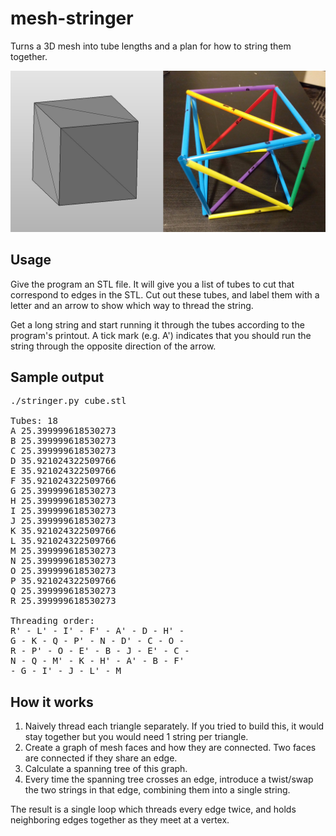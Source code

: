 # mesh-stringer
Turns a 3D mesh into tube lengths and a plan for how to string them together.

![rendered cube and cube made from straws](cube.jpg)

## Usage

Give the program an STL file. It will give you a list of tubes to cut that correspond to edges in the STL. Cut out these tubes, and label them with a letter and an arrow to show which way to thread the string.

Get a long string and start running it through the tubes according to the program's printout. A tick mark (e.g. A') indicates that you should run the string through the opposite direction of the arrow.

## Sample output

<pre>
./stringer.py cube.stl

Tubes: 18
A 25.399999618530273
B 25.399999618530273
C 25.399999618530273
D 35.921024322509766
E 35.921024322509766
F 35.921024322509766
G 25.399999618530273
H 25.399999618530273
I 25.399999618530273
J 25.399999618530273
K 35.921024322509766
L 35.921024322509766
M 25.399999618530273
N 25.399999618530273
O 25.399999618530273
P 35.921024322509766
Q 25.399999618530273
R 25.399999618530273

Threading order:
R' - L' - I' - F' - A' - D - H' -
G - K - Q - P' - N - D' - C - O -
R - P' - O - E' - B - J - E' - C -
N - Q - M' - K - H' - A' - B - F'
- G - I' - J - L' - M
</pre>

## How it works

1. Naively thread each triangle separately. If you tried to build this, it would stay together but you would need 1 string per triangle.
2. Create a graph of mesh faces and how they are connected. Two faces are connected if they share an edge.
3. Calculate a spanning tree of this graph.
4. Every time the spanning tree crosses an edge, introduce a twist/swap the two strings in that edge, combining them into a single string.

The result is a single loop which threads every edge twice, and holds neighboring edges together as they meet at a vertex.

